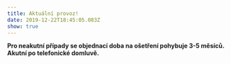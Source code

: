 ```yaml
---
title: Aktuální provoz!
date: 2019-12-22T18:45:05.083Z
show: true
---
```

**Pro neakutní případy se objednací doba na ošetření pohybuje 3-5 měsíců. Akutní po telefonické domluvě.**